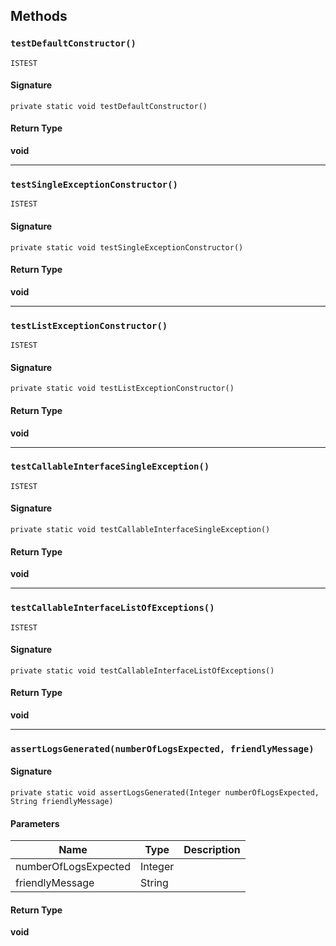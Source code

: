## Methods

### `testDefaultConstructor()`

`ISTEST`

#### Signature

```apex
private static void testDefaultConstructor()
```

#### Return Type

**void**

---

### `testSingleExceptionConstructor()`

`ISTEST`

#### Signature

```apex
private static void testSingleExceptionConstructor()
```

#### Return Type

**void**

---

### `testListExceptionConstructor()`

`ISTEST`

#### Signature

```apex
private static void testListExceptionConstructor()
```

#### Return Type

**void**

---

### `testCallableInterfaceSingleException()`

`ISTEST`

#### Signature

```apex
private static void testCallableInterfaceSingleException()
```

#### Return Type

**void**

---

### `testCallableInterfaceListOfExceptions()`

`ISTEST`

#### Signature

```apex
private static void testCallableInterfaceListOfExceptions()
```

#### Return Type

**void**

---

### `assertLogsGenerated(numberOfLogsExpected, friendlyMessage)`

#### Signature

```apex
private static void assertLogsGenerated(Integer numberOfLogsExpected, String friendlyMessage)
```

#### Parameters

| Name                 | Type    | Description |
| -------------------- | ------- | ----------- |
| numberOfLogsExpected | Integer |             |
| friendlyMessage      | String  |             |

#### Return Type

**void**
